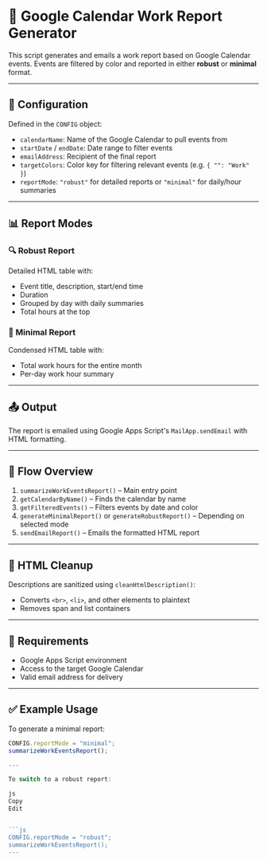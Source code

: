 # 📅 Google Calendar Work Report Generator

This script generates and emails a work report based on Google Calendar events. Events are filtered by color and reported in either **robust** or **minimal** format.

---

## 🔧 Configuration

Defined in the `CONFIG` object:

- `calendarName`: Name of the Google Calendar to pull events from
- `startDate` / `endDate`: Date range to filter events
- `emailAddress`: Recipient of the final report
- `targetColors`: Color key for filtering relevant events (e.g. `{ "": "Work" }`)
- `reportMode`: `"robust"` for detailed reports or `"minimal"` for daily/hour summaries

---

## 📊 Report Modes

### 🔍 Robust Report
Detailed HTML table with:
- Event title, description, start/end time
- Duration
- Grouped by day with daily summaries
- Total hours at the top

### 🧾 Minimal Report
Condensed HTML table with:
- Total work hours for the entire month
- Per-day work hour summary

---

## 📤 Output

The report is emailed using Google Apps Script's `MailApp.sendEmail` with HTML formatting.

---

## 🔁 Flow Overview

1. `summarizeWorkEventsReport()` – Main entry point
2. `getCalendarByName()` – Finds the calendar by name
3. `getFilteredEvents()` – Filters events by date and color
4. `generateMinimalReport()` or `generateRobustReport()` – Depending on selected mode
5. `sendEmailReport()` – Emails the formatted HTML report

---

## 🧹 HTML Cleanup

Descriptions are sanitized using `cleanHtmlDescription()`:
- Converts `<br>`, `<li>`, and other elements to plaintext
- Removes span and list containers

---

## 📌 Requirements

- Google Apps Script environment
- Access to the target Google Calendar
- Valid email address for delivery

---

## ✅ Example Usage

To generate a minimal report:

```js
CONFIG.reportMode = "minimal";
summarizeWorkEventsReport();

---

To switch to a robust report:

js
Copy
Edit


```js
CONFIG.reportMode = "robust";
summarizeWorkEventsReport();
---